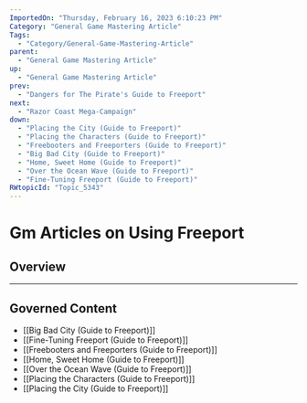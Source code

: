 ```yaml
---
ImportedOn: "Thursday, February 16, 2023 6:10:23 PM"
Category: "General Game Mastering Article"
Tags:
  - "Category/General-Game-Mastering-Article"
parent:
  - "General Game Mastering Article"
up:
  - "General Game Mastering Article"
prev:
  - "Dangers for The Pirate's Guide to Freeport"
next:
  - "Razor Coast Mega-Campaign"
down:
  - "Placing the City (Guide to Freeport)"
  - "Placing the Characters (Guide to Freeport)"
  - "Freebooters and Freeporters (Guide to Freeport)"
  - "Big Bad City (Guide to Freeport)"
  - "Home, Sweet Home (Guide to Freeport)"
  - "Over the Ocean Wave (Guide to Freeport)"
  - "Fine-Tuning Freeport (Guide to Freeport)"
RWtopicId: "Topic_5343"
---
```

# Gm Articles on Using Freeport
## Overview
---
## Governed Content
- [[Big Bad City (Guide to Freeport)]]
- [[Fine-Tuning Freeport (Guide to Freeport)]]
- [[Freebooters and Freeporters (Guide to Freeport)]]
- [[Home, Sweet Home (Guide to Freeport)]]
- [[Over the Ocean Wave (Guide to Freeport)]]
- [[Placing the Characters (Guide to Freeport)]]
- [[Placing the City (Guide to Freeport)]]

